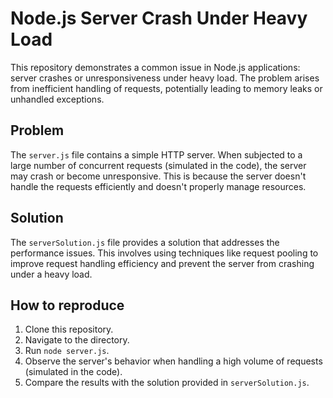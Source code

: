 # Node.js Server Crash Under Heavy Load

This repository demonstrates a common issue in Node.js applications: server crashes or unresponsiveness under heavy load.  The problem arises from inefficient handling of requests, potentially leading to memory leaks or unhandled exceptions.

## Problem

The `server.js` file contains a simple HTTP server. When subjected to a large number of concurrent requests (simulated in the code), the server may crash or become unresponsive.  This is because the server doesn't handle the requests efficiently and doesn't properly manage resources.

## Solution

The `serverSolution.js` file provides a solution that addresses the performance issues. This involves using techniques like request pooling to improve request handling efficiency and prevent the server from crashing under a heavy load.

## How to reproduce

1. Clone this repository.
2. Navigate to the directory.
3. Run `node server.js`.
4. Observe the server's behavior when handling a high volume of requests (simulated in the code).
5. Compare the results with the solution provided in `serverSolution.js`.
